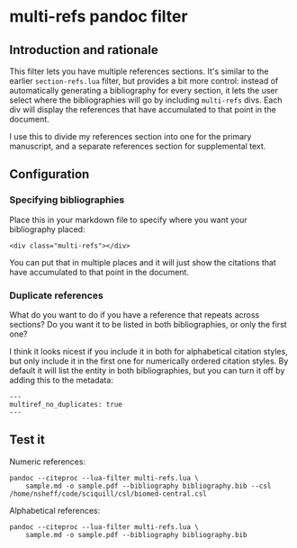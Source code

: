 # multi-refs pandoc filter

## Introduction and rationale

This filter lets you have multiple references sections. It's similar to the earlier `section-refs.lua` filter, but provides a bit more control: instead of automatically generating a bibliography for every section, it lets the user select where the bibliographies will go by including `multi-refs` divs. Each div will display the references that have accumulated to that point in the document.

I use this to divide my references section into one for the primary manuscript, and a separate references section for supplemental text.

## Configuration

### Specifying bibliographies

Place this in your markdown file to specify where you want your bibliography placed:

```
<div class="multi-refs"></div>
```

You can put that in multiple places and it will just show the citations that have accumulated to that point in the document.

### Duplicate references

What do you want to do if you have a reference that repeats across sections? Do you want it to be listed in both bibliographies, or only the first one? 

I think it looks nicest if you include it in both for alphabetical citation styles, but only include it in the first one for numerically ordered citation styles. By default it will list the entity in both bibliographies, but you can turn it off by adding this to the metadata:

```
---
multiref_no_duplicates: true
---
```

## Test it

Numeric references:

```
pandoc --citeproc --lua-filter multi-refs.lua \
	sample.md -o sample.pdf --bibliography bibliography.bib --csl /home/nsheff/code/sciquill/csl/biomed-central.csl
```

Alphabetical references: 

```
pandoc --citeproc --lua-filter multi-refs.lua \
	sample.md -o sample.pdf --bibliography bibliography.bib
```

